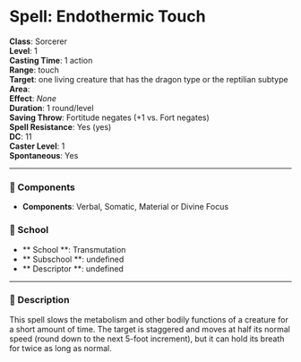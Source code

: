 
# Spell: Endothermic Touch
**Class**: Sorcerer  
**Level**: 1  
**Casting Time**: 1 action  
**Range**: touch  
**Target**: one living creature that has the dragon type or the reptilian subtype  
**Area**:   
**Effect**: _None_  
**Duration**: 1 round/level  
**Saving Throw**: Fortitude negates (+1 vs. Fort negates)  
**Spell Resistance**: Yes (yes)  
**DC**: 11  
**Caster Level**: 1  
**Spontaneous**: Yes

---

### 🔮 Components
- **Components**: Verbal, Somatic, Material or Divine Focus

### 🏫 School
- ** School **: Transmutation
- ** Subschool **: undefined
- ** Descriptor **: undefined
---

### 📜 Description
This spell slows the metabolism and other bodily functions of a creature for a short amount of time. The target is staggered and moves at half its normal speed (round down to the next 5-foot increment), but it can hold its breath for twice as long as normal.
